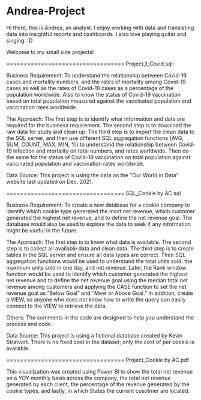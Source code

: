 # Andrea-Project

Hi there, this is Andrea, an analyst. I enjoy working with data and translating data into insightful reports and dashboards. I also love playing guitar and singing. :D

Welcome to my small side projects! 


==================================
Project_1_Covid.sql:

Business Requirement: To understand the relationship between Covid-19 cases and mortality numbers, and the rates of mortality among Covid-19 cases as well as the rates of 
Covid-19 cases as a percentage of the population worldwide. Also to know the status of Covid-19 vaccination based on total population measured against the vaccinated population 
and vaccination rates worldwide.  

The Approach: The first step is to identify what information and data are required for the business requirement. The second step is to download the raw data for study and 
clean up. The third step is to import the clean data to the SQL server, and then use different SQL aggregation functions (AVG, SUM, COUNT, MAX, MIN, %) to understand the 
relationship between Covid-19 infection and mortality on total numbers, and rates worldwide. Then do the same for the status of Covid-19 vaccination on total population 
against vaccinated population and vaccination rates worldwide. 

Data Source: This project is using the data on the "Our World in Data" website last updated on Dec. 2021.

==================================
SQL_Cookie by AC.sql

Business Requirement: To create a new database for a cookie company to identify which cookie type generated the most net revenue, which customer generated the highest net revenue, and to define the net revenue goal. The database would also be used to explore the data to seek if any information might be useful in the future.

The Approach: The first step is to know what data is available. The second step is to collect all available data and clean data. The third step is to create tables in the SQL server and ensure all data types are correct. Then SQL aggregation functions would be used to understand the total units sold, the maximum units sold in one day, and net revenue. Later, the Rank window function would be used to identify which customer generated the highest net revenue and to define the net revenue goal using the median total net revenue among customers and applying the CASE function to set the net revenue goal as “Below Goal” and “Meet or Above Goal.” In addition, create a VIEW, so anyone who does not know how to write the query can easily connect to the VIEW to retrieve the data.

Others: The comments in the code are designed to help you understand the process and code.

Data Source: This project is using a fictional database created by Kevin Stratvert. There is no fixed cost in the dataset; only the cost of per cookie is available.

==================================
Project_Cookie by AC.pdf

This visualization was created using Power BI to show the total net revenue on a YOY monthly basis across the company, the total net revenue generated by each client, the percentage of the revenue generated by the cookie types, and lastly, in which States the current cusotmer are located. 

